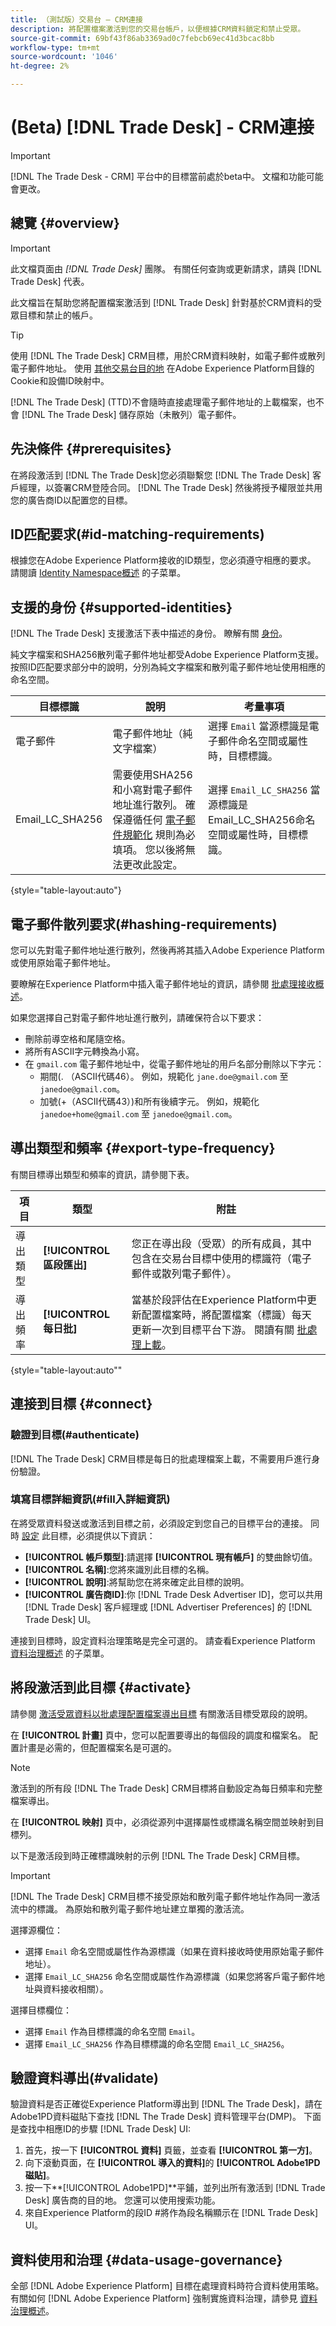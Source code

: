 ```yaml
---
title: （測試版）交易台 — CRM連接
description: 將配置檔案激活到您的交易台帳戶，以便根據CRM資料鎖定和禁止受眾。
source-git-commit: 69bf43f86ab3369ad0c7febcb69ec41d3bcac8bb
workflow-type: tm+mt
source-wordcount: '1046'
ht-degree: 2%

---
```



# (Beta) [!DNL Trade Desk] - CRM連接

>[!IMPORTANT]
>
> [!DNL The Trade Desk - CRM] 平台中的目標當前處於beta中。 文檔和功能可能會更改。

## 總覽 {#overview}

>[!IMPORTANT]
>
> 此文檔頁面由 *[!DNL Trade Desk]* 團隊。 有關任何查詢或更新請求，請與 [!DNL Trade Desk] 代表。

此文檔旨在幫助您將配置檔案激活到 [!DNL Trade Desk] 針對基於CRM資料的受眾目標和禁止的帳戶。

>[!TIP]
>
>使用 [!DNL The Trade Desk] CRM目標，用於CRM資料映射，如電子郵件或散列電子郵件地址。 使用 [其他交易台目的地](/help/destinations/catalog/advertising/tradedesk.md) 在Adobe Experience Platform目錄的Cookie和設備ID映射中。

[!DNL The Trade Desk] (TTD)不會隨時直接處理電子郵件地址的上載檔案，也不會 [!DNL The Trade Desk] 儲存原始（未散列）電子郵件。

## 先決條件 {#prerequisites}

在將段激活到 [!DNL The Trade Desk]您必須聯繫您 [!DNL The Trade Desk] 客戶經理，以簽署CRM登陸合同。 [!DNL The Trade Desk] 然後將授予權限並共用您的廣告商ID以配置您的目標。

## ID匹配要求(#id-matching-requirements)

根據您在Adobe Experience Platform接收的ID類型，您必須遵守相應的要求。 請閱讀 [Identity Namespace概述](https://experienceleague.adobe.com/docs/experience-platform/identity/namespaces.html?lang=en) 的子菜單。

## 支援的身份 {#supported-identities}

[!DNL The Trade Desk] 支援激活下表中描述的身份。 瞭解有關 [身份](/help/identity-service/namespaces.md)。

純文字檔案和SHA256散列電子郵件地址都受Adobe Experience Platform支援。 按照ID匹配要求部分中的說明，分別為純文字檔案和散列電子郵件地址使用相應的命名空間。

| 目標標識 | 說明 | 考量事項 |
|---|---|---|
| 電子郵件 | 電子郵件地址（純文字檔案） | 選擇 `Email` 當源標識是電子郵件命名空間或屬性時，目標標識。 |
| Email_LC_SHA256 | 需要使用SHA256和小寫對電子郵件地址進行散列。 確保遵循任何 [電子郵件規範化](https://github.com/UnifiedID2/uid2docs/tree/main/api#email-address-normalization) 規則為必填項。 您以後將無法更改此設定。 | 選擇 `Email_LC_SHA256` 當源標識是Email_LC_SHA256命名空間或屬性時，目標標識。 |

{style=&quot;table-layout:auto&quot;}

## 電子郵件散列要求(#hashing-requirements)

您可以先對電子郵件地址進行散列，然後再將其插入Adobe Experience Platform或使用原始電子郵件地址。

要瞭解在Experience Platform中插入電子郵件地址的資訊，請參閱 [批處理接收概述](https://experienceleague.adobe.com/docs/experience-platform/ingestion/batch/overview.html?lang=en)。

如果您選擇自己對電子郵件地址進行散列，請確保符合以下要求：

* 刪除前導空格和尾隨空格。
* 將所有ASCII字元轉換為小寫。
* 在 `gmail.com` 電子郵件地址中，從電子郵件地址的用戶名部分刪除以下字元：
   * 期間(. （ASCII代碼46）。 例如，規範化 `jane.doe@gmail.com` 至 `janedoe@gmail.com`。
   * 加號(+（ASCII代碼43）)和所有後續字元。 例如，規範化 `janedoe+home@gmail.com` 至 `janedoe@gmail.com`。

## 導出類型和頻率 {#export-type-frequency}

有關目標導出類型和頻率的資訊，請參閱下表。

| 項目 | 類型 | 附註 |
---------|----------|---------|
| 導出類型 | **[!UICONTROL 區段匯出]** | 您正在導出段（受眾）的所有成員，其中包含在交易台目標中使用的標識符（電子郵件或散列電子郵件）。 |
| 導出頻率 | **[!UICONTROL 每日批]** | 當基於段評估在Experience Platform中更新配置檔案時，將配置檔案（標識）每天更新一次到目標平台下游。 閱讀有關 [批處理上載](https://experienceleague.adobe.com/docs/experience-platform/destinations/destination-types.html?lang=en#file-based)。 |

{style=&quot;table-layout:auto&quot;&quot;

## 連接到目標 {#connect}

### 驗證到目標(#authenticate)

[!DNL The Trade Desk] CRM目標是每日的批處理檔案上載，不需要用戶進行身份驗證。

### 填寫目標詳細資訊(#fill入詳細資訊)

在將受眾資料發送或激活到目標之前，必須設定到您自己的目標平台的連接。 同時 [設定](https://experienceleague.adobe.com/docs/experience-platform/destinations/ui/connect-destination.html?lang=en) 此目標，必須提供以下資訊：

* **[!UICONTROL 帳戶類型]**:請選擇 **[!UICONTROL 現有帳戶]** 的雙曲餘切值。
* **[!UICONTROL 名稱]**:您將來識別此目標的名稱。
* **[!UICONTROL 說明]**:將幫助您在將來確定此目標的說明。
* **[!UICONTROL 廣告商ID]**:你 [!DNL Trade Desk Advertiser ID]，您可以共用 [!DNL Trade Desk] 客戶經理或 [!DNL Advertiser Preferences] 的 [!DNL Trade Desk] UI。

連接到目標時，設定資料治理策略是完全可選的。 請查看Experience Platform [資料治理概述](https://experienceleague.adobe.com/docs/experience-platform/data-governance/policies/overview.html?lang=en) 的子菜單。

## 將段激活到此目標 {#activate}

請參閱 [激活受眾資料以批處理配置檔案導出目標](https://experienceleague.adobe.com/docs/experience-platform/destinations/ui/activate/activate-batch-profile-destinations.html?lang=en) 有關激活目標受眾段的說明。

在 **[!UICONTROL 計畫]** 頁中，您可以配置要導出的每個段的調度和檔案名。 配置計畫是必需的，但配置檔案名是可選的。

>[!NOTE]
>
>激活到的所有段 [!DNL The Trade Desk] CRM目標將自動設定為每日頻率和完整檔案導出。

在 **[!UICONTROL 映射]** 頁中，必須從源列中選擇屬性或標識名稱空間並映射到目標列。

以下是激活段到時正確標識映射的示例 [!DNL The Trade Desk] CRM目標。

>[!IMPORTANT]
>
> [!DNL The Trade Desk] CRM目標不接受原始和散列電子郵件地址作為同一激活流中的標識。 為原始和散列電子郵件地址建立單獨的激活流。

選擇源欄位：

* 選擇 `Email` 命名空間或屬性作為源標識（如果在資料接收時使用原始電子郵件地址）。
* 選擇 `Email_LC_SHA256` 命名空間或屬性作為源標識（如果您將客戶電子郵件地址與資料接收相關）。

選擇目標欄位：

* 選擇 `Email` 作為目標標識的命名空間 `Email`。
* 選擇 `Email_LC_SHA256` 作為目標標識的命名空間 `Email_LC_SHA256`。

## 驗證資料導出(#validate)

驗證資料是否正確從Experience Platform導出到 [!DNL The Trade Desk]，請在Adobe1PD資料磁貼下查找 [!DNL The Trade Desk] 資料管理平台(DMP)。 下面是查找中相應ID的步驟 [!DNL Trade Desk] UI:

1. 首先，按一下 **[!UICONTROL 資料]** 頁籤，並查看 **[!UICONTROL 第一方]**。
2. 向下滾動頁面，在 **[!UICONTROL 導入的資料]**&#x200B;的 **[!UICONTROL Adobe1PD磁貼]**。
3. 按一下**[!UICONTROL Adobe1PD]**平鋪，並列出所有激活到 [!DNL Trade Desk] 廣告商的目的地。 您還可以使用搜索功能。
4. 來自Experience Platform的段ID #將作為段名稱顯示在 [!DNL Trade Desk] UI。

## 資料使用和治理 {#data-usage-governance}

全部 [!DNL Adobe Experience Platform] 目標在處理資料時符合資料使用策略。 有關如何 [!DNL Adobe Experience Platform] 強制實施資料治理，請參見 [資料治理概述](/help/data-governance/home.md)。

